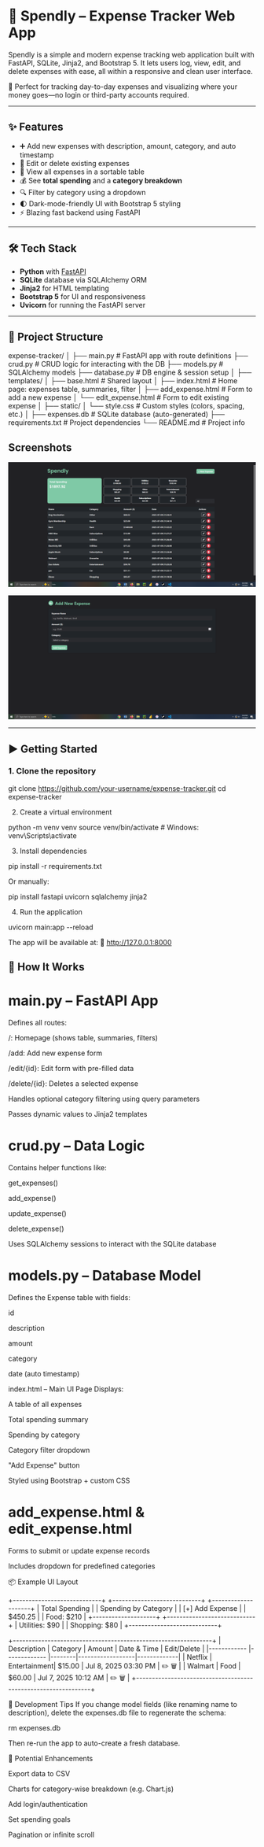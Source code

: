 # 💸 Spendly – Expense Tracker Web App

Spendly is a simple and modern expense tracking web application built with FastAPI, SQLite, Jinja2, and Bootstrap 5. It lets users log, view, edit, and delete expenses with ease, all within a responsive and clean user interface.


🧠 Perfect for tracking day-to-day expenses and visualizing where your money goes—no login or third-party accounts required.

---

## ✨ Features

- ➕ Add new expenses with description, amount, category, and auto timestamp
- 🔁 Edit or delete existing expenses
- 📅 View all expenses in a sortable table
- 💰 See **total spending** and a **category breakdown**
- 🔍 Filter by category using a dropdown
- 🌓 Dark-mode-friendly UI with Bootstrap 5 styling
- ⚡ Blazing fast backend using FastAPI

---

## 🛠️ Tech Stack

- **Python** with [FastAPI](https://fastapi.tiangolo.com/)
- **SQLite** database via SQLAlchemy ORM
- **Jinja2** for HTML templating
- **Bootstrap 5** for UI and responsiveness
- **Uvicorn** for running the FastAPI server

---


## 📁 Project Structure

expense-tracker/
│
├── main.py                # FastAPI app with route definitions
├── crud.py                # CRUD logic for interacting with the DB
├── models.py              # SQLAlchemy models
├── database.py            # DB engine & session setup
│
├── templates/
│   ├── base.html          # Shared layout 
│   ├── index.html         # Home page: expenses table, summaries, filter
│   ├── add_expense.html   # Form to add a new expense
│   └── edit_expense.html  # Form to edit existing expense
│
├── static/
│   └── style.css          # Custom styles (colors, spacing, etc.)
│
├── expenses.db            # SQLite database (auto-generated)
├── requirements.txt       # Project dependencies
└── README.md              # Project info


## Screenshots

![Main Screen](images/SpendlyHomePage.png)  

![Adding a New Expense](images/SpendlyNewExpense.png)  

---

## ▶️ Getting Started

### 1. Clone the repository

git clone https://github.com/your-username/expense-tracker.git
cd expense-tracker

2. Create a virtual environment

python -m venv venv
source venv/bin/activate      # Windows: venv\Scripts\activate

3. Install dependencies

pip install -r requirements.txt

Or manually:

pip install fastapi uvicorn sqlalchemy jinja2


4. Run the application

uvicorn main:app --reload


The app will be available at:
📍 http://127.0.0.1:8000


## 🧠 How It Works

# main.py – FastAPI App
  Defines all routes:

  /: Homepage (shows table, summaries, filters)

  /add: Add new expense form

  /edit/{id}: Edit form with pre-filled data

  /delete/{id}: Deletes a selected expense

  Handles optional category filtering using query parameters

  Passes dynamic values to Jinja2 templates

# crud.py – Data Logic
  Contains helper functions like:

  get_expenses()

  add_expense()

  update_expense()

  delete_expense()

  Uses SQLAlchemy sessions to interact with the SQLite database

# models.py – Database Model
  Defines the Expense table with fields:

  id

  description

  amount

  category

  date (auto timestamp)

  index.html – Main UI Page
  Displays:

  A table of all expenses

  Total spending summary

  Spending by category

  Category filter dropdown

  "Add Expense" button

  Styled using Bootstrap + custom CSS

# add_expense.html & edit_expense.html
  Forms to submit or update expense records

  Includes dropdown for predefined categories

📦 Example UI Layout

+----------------------------+      +----------------------------+      +--------------------+
|     Total Spending         |      |  Spending by Category      |      |   [+] Add Expense   |
|        $450.25             |      |  Food: $210                |      +--------------------+
+----------------------------+      |  Utilities: $90            |
                                    |  Shopping: $80             |
                                    +----------------------------+

+---------------------------------------------------------------+
| Description | Category     | Amount | Date & Time      | Edit/Delete |
|------------ |------------- |--------|------------------|-------------|
| Netflix     | Entertainment| $15.00 | Jul 8, 2025 03:30 PM | ✏️ 🗑️     |
| Walmart     | Food         | $60.00 | Jul 7, 2025 10:12 AM | ✏️ 🗑️     |
+---------------------------------------------------------------+

🧪 Development Tips
If you change model fields (like renaming name to description), delete the expenses.db file to regenerate the schema:

  rm expenses.db

  Then re-run the app to auto-create a fresh database.

🚧 Potential Enhancements

 Export data to CSV

 Charts for category-wise breakdown (e.g. Chart.js)

 Add login/authentication

 Set spending goals

 Pagination or infinite scroll
